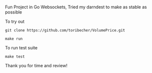 Fun Project in Go Websockets, Tried my darndest to make as stable as possible

To try out

```git clone https://github.com/toribecher/VolumePrice.git```

```make run ```

To run test suite

```make test ```

Thank you for time and review!
